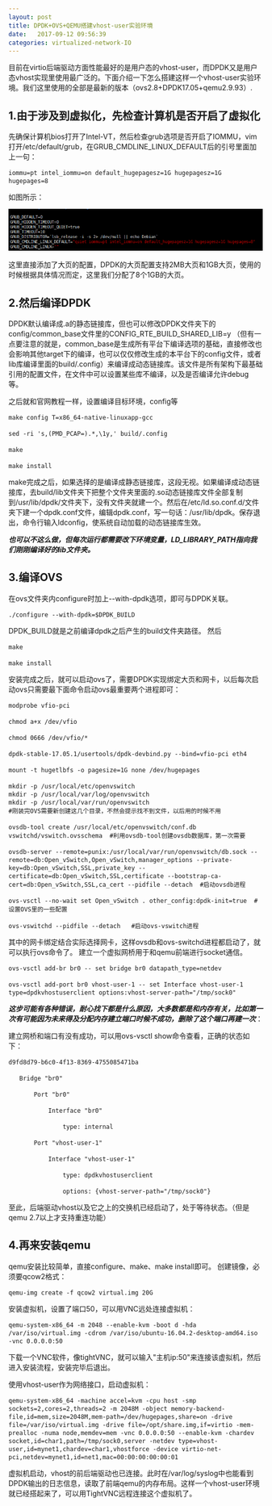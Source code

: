 ```yaml
---
layout: post
title: DPDK+OVS+QEMU搭建vhost-user实验环境
date:   2017-09-12 09:56:39
categories: virtualized-network-IO
---
```


目前在virtio后端驱动方面性能最好的是用户态的vhost-user，而DPDK又是用户态vhost实现里使用最广泛的。下面介绍一下怎么搭建这样一个vhost-user实验环境。我们这里使用的全部是最新的版本（ovs2.8+DPDK17.05+qemu2.9.93）.

## 1.由于涉及到虚拟化，先检查计算机是否开启了虚拟化
先确保计算机bios打开了Intel-VT，然后检查grub选项是否开启了IOMMU，vim打开/etc/default/grub，在GRUB_CMDLINE_LINUX_DEFAULT后的引号里面加上一句：

 
```
iommu=pt intel_iommu=on default_hugepagesz=1G hugepagesz=1G hugepages=8
```
如图所示：

![grub设置.png](/assets/picture/vhostinstall1.png)

这里直接添加了大页的配置，DPDK的大页配置支持2MB大页和1GB大页，使用的时候根据具体情况而定，这里我们分配了8个1GB的大页。

## 2.然后编译DPDK

DPDK默认编译成.a的静态链接库，但也可以修改DPDK文件夹下的config/common_base文件里的CONFIG_RTE_BUILD_SHARED_LIB=y （但有一点要注意的就是，common_base是生成所有平台下编译选项的基础，直接修改也会影响其他target下的编译，也可以仅仅修改生成的本平台下的config文件，或者lib库编译里面的build/.config）来编译成动态链接库。该文件是所有架构下最基础引用的配置文件，在文件中可以设置某些库不编译，以及是否编译允许debug等。

之后就和官网教程一样，设置编译目标环境，config等

 
```
make config T=x86_64-native-linuxapp-gcc

sed -ri 's,(PMD_PCAP=).*,\1y,' build/.config

make

make install
```
make完成之后，如果选择的是编译成静态链接库，这段无视。如果编译成动态链接库，去build/lib文件夹下把整个文件夹里面的.so动态链接库文件全部复制到/usr/lib/dpdk/文件夹下，没有文件夹就建一个。然后在/etc/ld.so.conf.d/文件夹下建一个dpdk.conf文件，编辑dpdk.conf，写一句话：/usr/lib/dpdk。保存退出，命令行输入ldconfig，使系统自动加载的动态链接库生效。

***也可以不这么做，但每次运行都需要改下环境变量，LD_LIBRARY_PATH指向我们刚刚编译好的lib文件夹。***

## 3.编译OVS
在ovs文件夹内configure时加上--with-dpdk选项，即可与DPDK关联。

 
```
./configure --with-dpdk=$DPDK_BUILD
```
DPDK_BUILD就是之前编译dpdk之后产生的build文件夹路径。
然后

 
```
make

make install
```
安装完成之后，就可以启动ovs了，需要DPDK实现绑定大页和网卡，以后每次启动ovs只需要最下面命令启动ovs最重要两个进程即可：

 
```
modprobe vfio-pci

chmod a+x /dev/vfio

chmod 0666 /dev/vfio/*

dpdk-stable-17.05.1/usertools/dpdk-devbind.py --bind=vfio-pci eth4

mount -t hugetlbfs -o pagesize=1G none /dev/hugepages

mkdir -p /usr/local/etc/openvswitch
mkdir -p /usr/local/var/log/openvswitch
mkdir -p /usr/local/var/run/openvswitch
#刚装完OVS需要新创建这几个目录，不然会提示找不到文件，以后用的时候不用

ovsdb-tool create /usr/local/etc/openvswitch/conf.db vswitchd/vswitch.ovsschema  #利用ovsdb-tool创建ovsdb数据库，第一次需要

ovsdb-server --remote=punix:/usr/local/var/run/openvswitch/db.sock --remote=db:Open_vSwitch,Open_vSwitch,manager_options --private-key=db:Open_vSwitch,SSL,private_key --certificate=db:Open_vSwitch,SSL,certificate --bootstrap-ca-cert=db:Open_vSwitch,SSL,ca_cert --pidfile --detach  #启动ovsdb进程

ovs-vsctl --no-wait set Open_vSwitch . other_config:dpdk-init=true  #设置OVS里的一些配置

ovs-vswitchd --pidfile --detach   #启动ovs-vswitch进程
```
其中的网卡绑定结合实际选择网卡，这样ovsdb和ovs-switchd进程都启动了，就可以执行ovs命令了。
建立一个虚拟网桥用于和qemu前端进行socket通信。

 
```
ovs-vsctl add-br br0 -- set bridge br0 datapath_type=netdev

ovs-vsctl add-port br0 vhost-user-1 -- set Interface vhost-user-1 type=dpdkvhostuserclient options:vhost-server-path="/tmp/sock0"
```
***这步可能有各种错误，耐心找下都是什么原因，大多数都是和内存有关，比如第一次有可能因为未来得及分配内存建立端口时候不成功，删除了这个端口再建一次***：


建立网桥和端口有没有成功，可以用ovs-vsctl show命令查看，正确的状态如下：

 
```
d9fd8d79-b6c0-4f13-8369-4755085471ba

   Bridge "br0"

       Port "br0"

           Interface "br0"

               type: internal

       Port "vhost-user-1"

           Interface "vhost-user-1"

               type: dpdkvhostuserclient

               options: {vhost-server-path="/tmp/sock0"}
```

至此，后端驱动vhost以及它之上的交换机已经启动了，处于等待状态。（但是qemu 2.7以上才支持重连功能）

## 4.再来安装qemu
qemu安装比较简单，直接configure、make、make install即可。
创建镜像，必须要qcow2格式：

 
```
qemu-img create -f qcow2 virtual.img 20G
```
安装虚拟机，设置了端口50，可以用VNC远处连接虚拟机：

 
```
qemu-system-x86_64 -m 2048 --enable-kvm -boot d -hda /var/iso/virtual.img -cdrom /var/iso/ubuntu-16.04.2-desktop-amd64.iso -vnc 0.0.0.0:50
```
下载一个VNC软件，像tightVNC，就可以输入"主机ip:50"来连接该虚拟机，然后进入安装流程，安装完毕后退出。

使用vhost-user作为网络接口，启动虚拟机：

 
```
qemu-system-x86_64 -machine accel=kvm -cpu host -smp sockets=2,cores=2,threads=2 -m 2048M -object memory-backend-file,id=mem,size=2048M,mem-path=/dev/hugepages,share=on -drive file=/var/iso/virtual.img -drive file=/opt/share.img,if=virtio -mem-prealloc -numa node,memdev=mem -vnc 0.0.0.0:50 --enable-kvm -chardev socket,id=char1,path=/tmp/sock0,server -netdev type=vhost-user,id=mynet1,chardev=char1,vhostforce -device virtio-net-pci,netdev=mynet1,id=net1,mac=00:00:00:00:00:01
```
虚拟机启动，vhost的前后端驱动也已连接。此时在/var/log/syslog中也能看到DPDK输出的日志信息，读取了前端qemu的内存布局。这样一个vhost-user环境就已经搭起来了，可以用TightVNC远程连接这个虚拟机了。